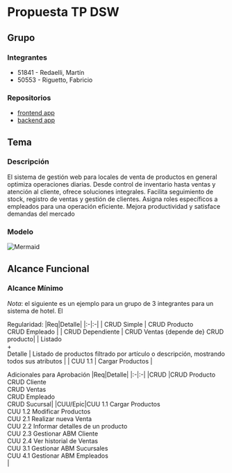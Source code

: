 # Propuesta TP DSW

## Grupo
### Integrantes
* 51841 - Redaelli, Martín
* 50553 - Riguetto, Fabricio

### Repositorios
* [frontend app](https://github.com/Fabririguetto/Frontend-dsw.git)
* [backend app](https://github.com/Fabririguetto/Backend-dsw.git)

## Tema
### Descripción
El sistema de gestión web para locales de venta de productos en general optimiza operaciones diarias. Desde control de inventario hasta ventas y atención al cliente, ofrece soluciones integrales. Facilita seguimiento de stock, registro de ventas y gestión de clientes. Asigna roles específicos a empleados para una operación eficiente. Mejora productividad y satisface demandas del mercado

### Modelo
![Mermaid](https://www.mermaidchart.com/raw/141be040-305b-48e5-8d57-aeadefcfd581?theme=dark&version=v0.1&format=svg)

## Alcance Funcional 

### Alcance Mínimo

*Nota*: el siguiente es un ejemplo para un grupo de 3 integrantes para un sistema de hotel. El 

Regularidad:
|Req|Detalle|
|:-|:-|
| CRUD Simple | CRUD Producto<br>CRUD Empleado |
| CRUD Dependiente | CRUD Ventas {depende de} CRUD producto|
| Listado<br>+<br>Detalle | Listado de productos filtrado por artículo o descripción, mostrando todos sus atributos |
| CUU 1.1 | Cargar Productos |


Adicionales para Aprobación
|Req|Detalle|
|:-|:-|
|CRUD |CRUD Producto<br>CRUD Cliente<br>CRUD Ventas<br>CRUD Empleado<br>CRUD Sucursal|
|CUU/Epic|CUU 1.1 Cargar Productos<br>CUU 1.2 Modificar Productos<br>CUU 2.1 Realizar nueva Venta<br>CUU 2.2 Informar detalles de un producto<br>CUU 2.3 Gestionar ABM Cliente<br>CUU 2.4 Ver historial de Ventas<br>CUU 3.1 Gestionar ABM Sucursales<br>CUU 4.1 Gestionar ABM Empleados<br>|

